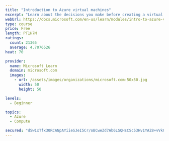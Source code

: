 ```yaml
---
title: "Introduction to Azure virtual machines"
excerpt: "Learn about the decisions you make before creating a virtual machine, the options to create and manage the VM, and the extensions and services you use to manage your VM."
webUrl: https://docs.microsoft.com/en-us/learn/modules/intro-to-azure-virtual-machines/
type: course
price: Free
length: PT1H7M
ratings:
  count: 21365
  average: 4.7076526
heat: 70

provider:
  name: Microsoft Learn
  domain: microsoft.com
  images:
    - url: /assets/images/organizations/microsoft.com-50x50.jpg
      width: 50
      height: 50

levels:
  - Beginner

topics:
  - Azure
  - Compute

secured: "d5w1xTfx30RCANpAYiieSJeI5Cr/oBCweZd7Ab6LSQHsCSc53Hv1YAZ8+vVk0aOlculWVDrlclpCYS/pJyTVWm6YfPQ+lfq3z3B2W7GL/sQVtWFuhevq4LYRakuj6ic2yb+Bv1KIQJVNogtqwC+LEimjOM2z2oN1oaA48JrwhDtk4sH7PQEnO9rIkMROhzjROo5e0hZjiuqi3aFPeqmkrqtpFAO3Kzzyrkfs+bLtHXWajZ7/TVDb+6YZ1C7ma/OARpKONHp4Q9NIsLANP0AJXf2VHxn0jc3QjvqOdMtu/ux5JbMYUefGeSXIpJSt8vscw7y8octG2+MjWP2h7wyhq/XYwSwCXeFCmRq+EG3knMYmn2wQ98cmEitSuH7NPsiHGnW8naS4k9bBfDnCg6M1w8nsL9pez4B0sNKAsUkdUs9IkTCYsD7jkmaVKwUM5qI+;fV/yCLRWOPKTcJuxiyohHg=="
---
```


